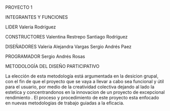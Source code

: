 PROYECTO 1

INTEGRANTES Y FUNCIONES 

LIDER
Valeria Rodríguez 

CONSTRUCTORES
Valentina Restrepo
Santiago Rodríguez

DISEÑADORES
Valeria Alejandra Vargas 
Sergio Andrés Paez

PROGRAMADOR
Sergio Andrés Rosas

METODOLOGÍA DEL DISEÑO PARTICIPATIVO

La elección de esta metodología está argumentada en la desicion grupal, con el fin de que el proyecto que se vaya a llevar a cabo sea funcional y útil para el usuario, por medio de la creatividad colectiva dejando al lado la estetica y concentrandonos en la innovacion de un proyecto de excepcional rendimiento .
El proceso y procedimiento de este proyecto esta enfocado en nuevas metodologias de trabajo guiadas a la eficacia.





